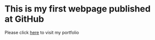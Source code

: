 <h1>This is my first webpage published at GitHub</h1>
<p>Please click <a href="https://lfgraphics.github.io">here</a> to visit my portfolio</p>
